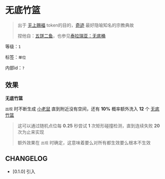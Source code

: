 # 无底竹篮

> 出于 [无上赐福](无上赐福.md) token的目的，[奇迹](../卡牌组/奇迹.md) 最好隐喻知名的宗教典故
> 
> 捏他自：[五饼二鱼](https://www.biblegateway.com/passage/?search=%E7%BA%A6%E7%BF%B0%E7%A6%8F%E9%9F%B3%206&version=CSBS)，也参见[泰拉瑞亚：无底桶](https://terraria.wiki.gg/zh/wiki/%E6%97%A0%E5%BA%95%E6%A1%B6)

等级：`1`

标签：`单位`

内部id：`?`

## 效果

**无底竹篮**

`出现` 时不断生成 [小老鼠](小老鼠.md) 直到附近没有空间，还有 **10%** 概率额外洗入 **12** 个 [无底竹篮](无底竹篮.md)

> 这可以通过随机点位每 **0.25** 秒尝试 **1** 次矩形碰撞检测，直到连续失败 **20** 次为止来实现
>
> 额外效果在 `出现` 时确定，这意味着要么对所有都生效要么根本不生效

## CHANGELOG

- [0.1.0] 引入
